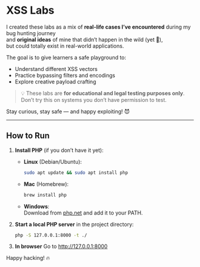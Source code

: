 # XSS Labs

I created these labs as a mix of **real-life cases I’ve encountered** during my bug hunting journey  
and **original ideas** of mine that didn’t happen in the wild (yet 👀),  
but could totally exist in real-world applications.

The goal is to give learners a safe playground to:
- Understand different XSS vectors
- Practice bypassing filters and encodings
- Explore creative payload crafting

> 💡 These labs are **for educational and legal testing purposes only**.  
> Don’t try this on systems you don’t have permission to test.

Stay curious, stay safe — and happy exploiting! 😈

---

## How to Run

1. **Install PHP** (if you don’t have it yet):  
   - **Linux** (Debian/Ubuntu):  
     ```bash
     sudo apt update && sudo apt install php
     ```
   - **Mac** (Homebrew):  
     ```bash
     brew install php
     ```
   - **Windows**:  
     Download from [php.net](https://www.php.net/downloads) and add it to your PATH.

2. **Start a local PHP server** in the project directory:
   ```bash
   php -S 127.0.0.1:8000 -t ./
   ```
3. **In browser**
Go to http://127.0.0.1:8000

Happy hacking! 🔥
